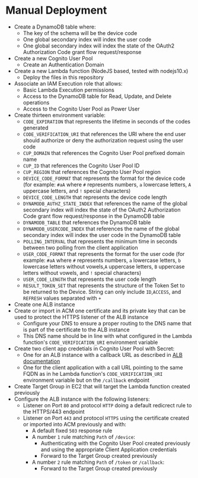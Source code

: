 # Manual Deployment
 - Create a DynamoDB table where:
   - The key of the schema will be the device code
   - One global secondary index will index the user code
   - One global secondary index will index the state of the OAuth2 Authorization Code grant flow request/response
 - Create a new Cognito User Pool
   - Create an Authentication Domain
 - Create a new Lambda function (NodeJS based, tested with nodejs10.x)
   - Deploy the files in this repository
 - Associate an IAM Execution role that allows:
   - Basic Lambda Execution permissions
   - Access to the DynamoDB table for Read, Update, and Delete operations
   - Access to the Cognito User Pool as Power User
 - Create thirteen environment variable:
   - `CODE_EXPIRATION` that represents the lifetime in seconds of the codes generated
   - `CODE_VERIFICATION_URI` that references the URI where the end user should authorize or deny the authorization request using the user code
   - `CUP_DOMAIN` that references the Cognito User Pool prefixed domain name
   - `CUP_ID` that references the Cognito User Pool ID
   - `CUP_REGION` that references the Cognito User Pool region
   - `DEVICE_CODE_FORMAT` that represents the format for the device code (for example: `#aA` where `#` represents numbers, `a` lowercase letters, `A` uppercase letters, and `!` special characters)
   - `DEVICE_CODE_LENGTH` that represents the device code length
   - `DYNAMODB_AUTHZ_STATE_INDEX` that references the name of the global secondary index will index the state of the OAuth2 Authorization Code grant flow request/response in the DynamoDB table
   - `DYNAMODB_TABLE` that references the DynamoDB table
   - `DYNAMODB_USERCODE_INDEX` that references the name of the global secondary index will index the user code in the DynamoDB table
   - `POLLING_INTERVAL` that represents the minimum time in seconds between two polling from the client application
   - `USER_CODE_FORMAT` that represents the format for the user code (for example: `#aA` where `#` represents numbers, `a` lowercase letters, `b` lowercase letters without vowels,`A` uppercase letters, `B` uppercase letters without vowels, and `!` special characters)
   - `USER_CODE_LENGTH` that represents the user code length
   - `RESULT_TOKEN_SET` that represents the structure of the Token Set to be returned to the Device. String can only include `ID`,`ACCESS`, and `REFRESH` values separated with `+`
 - Create one ALB instance
 - Create or import in ACM one certificate and its private key that can be used to protect the HTTPS listener of the ALB instance
   - Configure your DNS to ensure a proper routing to the DNS name that is part of the certificate to the ALB instance
   - This DNS name should be in line with what configured in the Lambda function's `CODE_VERIFICATION_URI` environment variable
 - Create two client app credetials in Cognito User Pool with Secret:
   - One for an ALB instance with a callback URL as described in [ALB documentation](https://docs.aws.amazon.com/elasticloadbalancing/latest/application/listener-authenticate-users.html)
   - One for the client application with a call URL pointing to the same FQDN as in he Lambda function's `CODE_VERIFICATION_URI` environment variable but on the `/callback` endpoint
 - Create Target Group in EC2 that will target the Lambda function created previously
 - Configure the ALB instance with the following listeners:
   - Listener on Port `80` and protocol `HTTP` doing a default redicrect rule to the HTTPS/443 endpoint
   - Listener on Port `443` and protocol `HTTPS` using the certificate created or imported into ACM previously and with:
     - A default fixed `503` response rule
     - A number `1` rule matching `Path` of `/device`:
       - Authenticating with the Cognito User Pool created previously and using the appropriate Client Application credentials
       - Forward to the Target Group created previously
     - A number `2` rule matching `Path` of `/token` or `/callback`:
       - Forward to the Target Group created previously